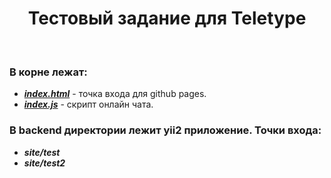<p align="center">
    <h1 align="center">Тестовый задание для Teletype</h1>
    <br>
</p>

### В корне лежат:
 - ***[index.html](index.html)*** - точка входа для github pages.
 - ***[index.js](index.js)*** - скрипт онлайн чата.

### В backend директории лежит yii2 приложение. Точки входа:

 - ***site/test***
 - ***site/test2***
